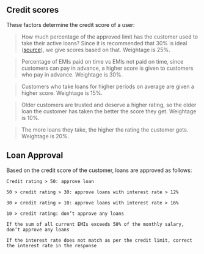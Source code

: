 ## Credit scores

These factors determine the credit score of a user:

> How much percentage of the approved limit has the customer used to take their active loans? Since it is recommended that 30% is ideal ([source]( https://www.paisabazaar.com/credit-score/cibil-score-calculation/)), we give scores based on that. Weightage is 25%.

> Percentage of EMIs paid on time vs EMIs not paid on time, since customers can pay in advance, a higher score is given to customers who pay in advance. Weightage is 30%.

> Customers who take loans for higher periods on average are given a higher score. Weightage is 15%.

> Older customers are trusted and deserve a higher rating, so the older loan the customer has taken the better the score they get. Weightage is 10%.

> The more loans they take, the higher the rating the customer gets. Weightage is 20%.

## Loan Approval

Based on the credit score of the customer, loans are approved as follows:

`Credit rating > 50: approve loan`

`50 > credit rating > 30: approve loans with interest rate > 12%`

`30 > credit rating > 10: approve loans with interest rate > 16%`

`10 > credit rating: don’t approve any loans`

`If the sum of all current EMIs exceeds 50% of the monthly salary, don’t approve any loans`

`If the interest rate does not match as per the credit limit, correct the interest rate in the response`
